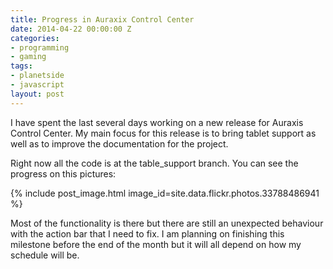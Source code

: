 ```yaml
---
title: Progress in Auraxix Control Center
date: 2014-04-22 00:00:00 Z
categories:
- programming
- gaming
tags:
- planetside
- javascript
layout: post
---
```


I have spent the last several days working on a new release for Auraxis Control Center. My main focus for this release is to bring tablet support as well as to improve the documentation for the project.

Right now all the code is at the table_support branch. You can see the progress on this pictures: 

{% include post_image.html image_id=site.data.flickr.photos.33788486941 %}

Most of the functionality is there but there are still an unexpected behaviour with the action bar that I need to fix. I am planning on finishing this milestone before the end of the month but it will all depend on how my schedule will be. 
